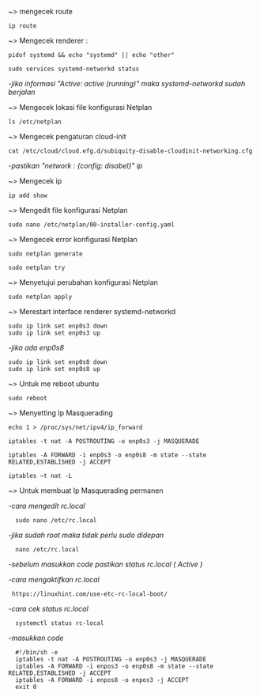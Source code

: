 ~> mengecek route

    ip route

~> Mengecek renderer :

    pidof systemd && echo "systemd" || echo "other"
 
    sudo services systemd-networkd status

   *-jika informasi "Active: active (running)" maka systemd-networkd sudah berjalan*

~> Mengecek lokasi file konfigurasi Netplan

    ls /etc/netplan

~> Mengecek pengaturan cloud-init

    cat /etc/cloud/cloud.efg.d/subiquity-disable-cloudinit-networking.cfg

   *-pastikan "network : {config: disabel}" ip*

~> Mengecek ip

    ip add show

~> Mengedit file konfigurasi Netplan

    sudo nano /etc/netplan/00-installer-config.yaml

~> Mengecek error konfigurasi Netplan

    sudo netplan generate

    sudo netplan try

~> Menyetujui perubahan konfigurasi Netplan

    sudo netplan apply

~> Merestart interface renderer systemd-networkd

    sudo ip link set enp0s3 down
    sudo ip link set enp0s3 up

   *-jika ada enp0s8*

    sudo ip link set enp0s8 down
    sudo ip link set enp0s8 up

~> Untuk me reboot ubuntu

    sudo reboot

~> Menyetting Ip Masquerading

    echo 1 > /proc/sys/net/ipv4/ip_forward

    iptables -t nat -A POSTROUTING -o enp0s3 -j MASQUERADE

    iptables -A FORWARD -i enp0s3 -o enp0s8 -m state --state RELATED,ESTABLISHED -j ACCEPT

    iptables –t nat -L 

~> Untuk membuat Ip Masquerading permanen

   *-cara mengedit rc.local*

      sudo nano /etc/rc.local
      
   *-jika sudah root maka tidak perlu sudo didepan*

      nano /etc/rc.local
  
   *-sebelum masukkan code pastikan status rc.local ( Active )*

   *-cara mengaktifkan rc.local*

     https://linuxhint.com/use-etc-rc-local-boot/
  
   *-cara cek status rc.local*
  
      systemctl status rc-local

   *-masukkan code*

      #!/bin/sh -e
      iptables -t nat -A POSTROUTING -o enp0s3 -j MASQUERADE
      iptables -A FORWARD -i enpos3 -o enp0s8 -m state --state RELATED,ESTABLISHED -j ACCEPT
      iptables -A FORWARD -i enpos8 -o enpos3 -j ACCEPT
      exit 0
